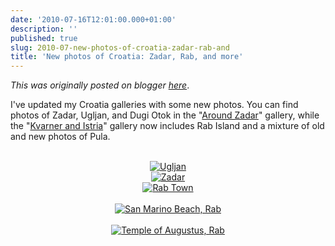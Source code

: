 ```yaml
---
date: '2010-07-16T12:01:00.000+01:00'
description: ''
published: true
slug: 2010-07-new-photos-of-croatia-zadar-rab-and
title: 'New photos of Croatia: Zadar, Rab, and more'
---
```


*This was originally posted on blogger [here](https://blog.balkanology.com/2010/07/new-photos-of-croatia-zadar-rab-and.html)*.

I've updated my Croatia galleries with some new photos. You can find photos of Zadar, Ugljan, and Dugi Otok in the "<a href="http://www.pbase.com/alangrant/croatia_9">Around Zadar</a>" gallery, while the "<a href="http://www.pbase.com/alangrant/croatia_10">Kvarner and Istria</a>" gallery now includes Rab Island and a mixture of old and new photos of Pula.<br />
<br />
<div class="separator" style="clear: both; text-align: center;"><a href="http://www.pbase.com/alangrant/image/126216239" style="margin-left: 1em; margin-right: 1em;"><img alt="Ugljan" border="0" src="http://www.pbase.com/alangrant/image/126216239/small.jpg" /></a></div><div class="separator" style="clear: both; text-align: center;"><a href="http://www.pbase.com/alangrant/image/126214444" style="margin-left: 1em; margin-right: 1em;"><img alt="Zadar" border="0" src="http://www.pbase.com/alangrant/image/126214444/small.jpg" /></a><br />
<a href="http://www.pbase.com/alangrant/image/126214749" style="margin-left: 1em; margin-right: 1em;"><img alt="Rab Town" border="0" src="http://www.pbase.com/alangrant/image/126214749/small.jpg" /><br />
</a><br />
</div><div class="separator" style="clear: both; text-align: center;"><a href="http://www.pbase.com/alangrant/image/126214740" style="margin-left: 1em; margin-right: 1em;"><img alt="San Marino Beach, Rab" border="0" src="http://www.pbase.com/alangrant/image/126214740/small.jpg" /><br />
</a><br />
</div><div class="separator" style="clear: both; text-align: center;"><a href="http://www.pbase.com/alangrant/image/126217520" style="margin-left: 1em; margin-right: 1em;"><img alt="Temple of Augustus, Rab" border="0" src="http://www.pbase.com/alangrant/image/126217520/small.jpg" /><br />
</a><br />
</div>